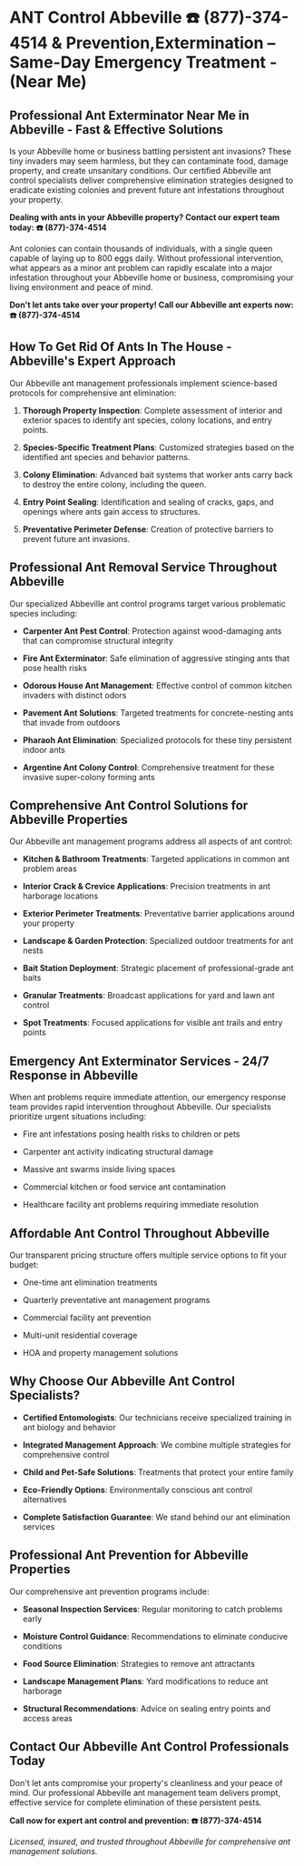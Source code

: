 # ANT Control Abbeville ☎️ (877)-374-4514 & Prevention,Extermination – Same-Day Emergency Treatment - (Near Me)

## Professional Ant Exterminator Near Me in Abbeville - Fast & Effective Solutions

Is your Abbeville home or business battling persistent ant invasions? These tiny invaders may seem harmless, but they can contaminate food, damage property, and create unsanitary conditions. Our certified Abbeville ant control specialists deliver comprehensive elimination strategies designed to eradicate existing colonies and prevent future ant infestations throughout your property.

**Dealing with ants in your Abbeville property? Contact our expert team today: ☎️ (877)-374-4514**

Ant colonies can contain thousands of individuals, with a single queen capable of laying up to 800 eggs daily. Without professional intervention, what appears as a minor ant problem can rapidly escalate into a major infestation throughout your Abbeville home or business, compromising your living environment and peace of mind.

**Don't let ants take over your property! Call our Abbeville ant experts now: ☎️ (877)-374-4514**

## How To Get Rid Of Ants In The House - Abbeville's Expert Approach

Our Abbeville ant management professionals implement science-based protocols for comprehensive ant elimination:

1. **Thorough Property Inspection**: Complete assessment of interior and exterior spaces to identify ant species, colony locations, and entry points.
2. **Species-Specific Treatment Plans**: Customized strategies based on the identified ant species and behavior patterns.
3. **Colony Elimination**: Advanced bait systems that worker ants carry back to destroy the entire colony, including the queen.
4. **Entry Point Sealing**: Identification and sealing of cracks, gaps, and openings where ants gain access to structures.
5. **Preventative Perimeter Defense**: Creation of protective barriers to prevent future ant invasions.

## Professional Ant Removal Service Throughout Abbeville

Our specialized Abbeville ant control programs target various problematic species including:

- **Carpenter Ant Pest Control**: Protection against wood-damaging ants that can compromise structural integrity  
- **Fire Ant Exterminator**: Safe elimination of aggressive stinging ants that pose health risks  
- **Odorous House Ant Management**: Effective control of common kitchen invaders with distinct odors  
- **Pavement Ant Solutions**: Targeted treatments for concrete-nesting ants that invade from outdoors  
- **Pharaoh Ant Elimination**: Specialized protocols for these tiny persistent indoor ants  
- **Argentine Ant Colony Control**: Comprehensive treatment for these invasive super-colony forming ants  

## Comprehensive Ant Control Solutions for Abbeville Properties

Our Abbeville ant management programs address all aspects of ant control:

- **Kitchen & Bathroom Treatments**: Targeted applications in common ant problem areas  
- **Interior Crack & Crevice Applications**: Precision treatments in ant harborage locations  
- **Exterior Perimeter Treatments**: Preventative barrier applications around your property  
- **Landscape & Garden Protection**: Specialized outdoor treatments for ant nests  
- **Bait Station Deployment**: Strategic placement of professional-grade ant baits  
- **Granular Treatments**: Broadcast applications for yard and lawn ant control  
- **Spot Treatments**: Focused applications for visible ant trails and entry points  

## Emergency Ant Exterminator Services - 24/7 Response in Abbeville

When ant problems require immediate attention, our emergency response team provides rapid intervention throughout Abbeville. Our specialists prioritize urgent situations including:

- Fire ant infestations posing health risks to children or pets  
- Carpenter ant activity indicating structural damage  
- Massive ant swarms inside living spaces  
- Commercial kitchen or food service ant contamination  
- Healthcare facility ant problems requiring immediate resolution  

## Affordable Ant Control Throughout Abbeville

Our transparent pricing structure offers multiple service options to fit your budget:

- One-time ant elimination treatments  
- Quarterly preventative ant management programs  
- Commercial facility ant prevention  
- Multi-unit residential coverage  
- HOA and property management solutions  

## Why Choose Our Abbeville Ant Control Specialists?

- **Certified Entomologists**: Our technicians receive specialized training in ant biology and behavior  
- **Integrated Management Approach**: We combine multiple strategies for comprehensive control  
- **Child and Pet-Safe Solutions**: Treatments that protect your entire family  
- **Eco-Friendly Options**: Environmentally conscious ant control alternatives  
- **Complete Satisfaction Guarantee**: We stand behind our ant elimination services  

## Professional Ant Prevention for Abbeville Properties

Our comprehensive ant prevention programs include:

- **Seasonal Inspection Services**: Regular monitoring to catch problems early  
- **Moisture Control Guidance**: Recommendations to eliminate conducive conditions  
- **Food Source Elimination**: Strategies to remove ant attractants  
- **Landscape Management Plans**: Yard modifications to reduce ant harborage  
- **Structural Recommendations**: Advice on sealing entry points and access areas  

## Contact Our Abbeville Ant Control Professionals Today

Don't let ants compromise your property's cleanliness and your peace of mind. Our professional Abbeville ant management team delivers prompt, effective service for complete elimination of these persistent pests.

**Call now for expert ant control and prevention: ☎️ (877)-374-4514**

*Licensed, insured, and trusted throughout Abbeville for comprehensive ant management solutions.*
